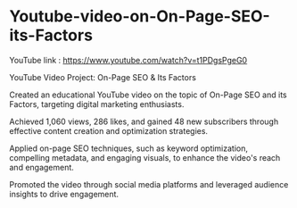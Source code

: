 # Youtube-video-on-On-Page-SEO-its-Factors

YouTube link : https://www.youtube.com/watch?v=t1PDgsPgeG0

YouTube Video Project: On-Page SEO & Its Factors

Created an educational YouTube video on the topic of On-Page SEO and its Factors, targeting digital marketing enthusiasts.

Achieved 1,060 views, 286 likes, and gained 48 new subscribers through effective content creation and optimization strategies.

Applied on-page SEO techniques, such as keyword optimization, compelling metadata, and engaging visuals, to enhance the video's reach and engagement.

Promoted the video through social media platforms and leveraged audience insights to drive engagement.
